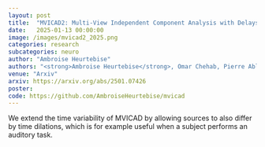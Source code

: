 ```yaml
---
layout: post
title:  "MVICAD2: Multi-View Independent Component Analysis with Delays and Dilations"
date:   2025-01-13 00:00:00
image: /images/mvicad2_2025.png
categories: research
subcategories: neuro
author: "Ambroise Heurtebise"
authors: "<strong>Ambroise Heurtebise</strong>, Omar Chehab, Pierre Ablin, Alexandre Gramfort"
venue: "Arxiv"
arxiv: https://arxiv.org/abs/2501.07426
poster:
code: https://github.com/AmbroiseHeurtebise/mvicad
---
```

We extend the time variability of MVICAD by allowing sources to also differ by time dilations, which is for example useful when a subject performs an auditory task.
